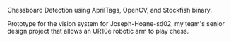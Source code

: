 Chessboard Detection using AprilTags, OpenCV, and Stockfish binary.

Prototype for the vision system for Joseph-Hoane-sd02, my team's senior design project that
allows an UR10e robotic arm to play chess.


